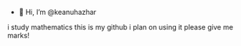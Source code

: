 - 👋 Hi, I’m @keanuhazhar

i study mathematics
this is my github
i plan on using it
please give me marks!
